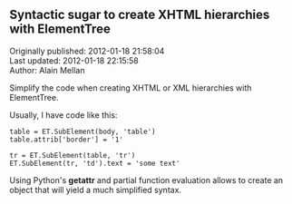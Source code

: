 ## Syntactic sugar to create XHTML hierarchies with ElementTree  
Originally published: 2012-01-18 21:58:04  
Last updated: 2012-01-18 22:15:58  
Author: Alain Mellan  
  
Simplify the code when creating XHTML or XML hierarchies with ElementTree.

Usually, I have code like this:

    table = ET.SubElement(body, 'table')
    table.attrib['border'] = '1'
    
    tr = ET.SubElement(table, 'tr')
    ET.SubElement(tr, 'td').text = 'some text'

Using Python's __getattr__ and partial function evaluation allows to create an
object that will yield a much simplified syntax.
